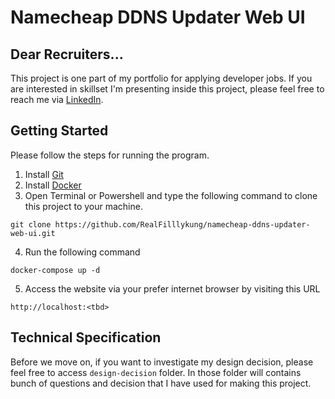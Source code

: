 # Namecheap DDNS Updater Web UI

## Dear Recruiters...

This project is one part of my portfolio for applying developer jobs. If you are interested in skillset I'm presenting inside this project, please feel free to reach me via [LinkedIn](https://www.linkedin.com/in/tharathep-k-64194894/).

## Getting Started

Please follow the steps for running the program.

1. Install [Git](https://git-scm.com/downloads)
2. Install [Docker](https://www.docker.com/products/docker-desktop/)
3. Open Terminal or Powershell and type the following command to clone this project to your machine.
```
git clone https://github.com/RealFilllykung/namecheap-ddns-updater-web-ui.git
```
4. Run the following command
```
docker-compose up -d
```
5. Access the website via your prefer internet browser by visiting this URL
```
http://localhost:<tbd>
```

## Technical Specification

Before we move on, if you want to investigate my design decision, please feel free to access `design-decision` folder. In those folder will contains bunch of questions and decision that I have used for making this project.